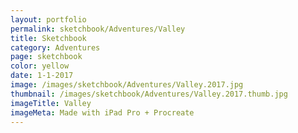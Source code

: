 ```yaml
---
layout: portfolio
permalink: sketchbook/Adventures/Valley
title: Sketchbook
category: Adventures
page: sketchbook
color: yellow
date: 1-1-2017
image: /images/sketchbook/Adventures/Valley.2017.jpg
thumbnail: /images/sketchbook/Adventures/Valley.2017.thumb.jpg
imageTitle: Valley
imageMeta: Made with iPad Pro + Procreate
---
```

